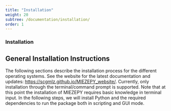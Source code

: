 ```yaml
---
title: "Installation"
weight: 20
subtree: /documentation/installation/
order: 1
---
```


### Installation

<html lang="en">
<head>
    <meta charset="UTF-8">
    <meta name="viewport" content="width=device-width, initial-scale=1.0">
    <title>MIEZEPY Installation Guide</title>
</head>
<body>

<h2>General Installation Instructions</h2>

<p>The following sections describe the installation process for the different operating systems. See the website for the latest documentation and updates: <a href="https://scgmlz.github.io/MIEZEPY_website/">https://scgmlz.github.io/MIEZEPY_website/</a>. Currently, only installation through the terminal/command prompt is supported. Note that at this point the installation of MIEZEPY requires basic knowledge in terminal input. In the following steps, we will install Python and the required dependencies to run the package both in scripting and GUI mode.</p>

</body>
</html>


